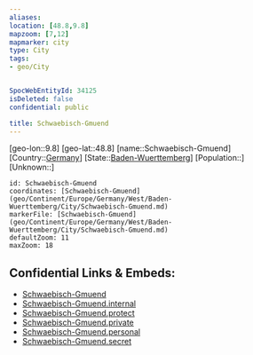 ```yaml
---
aliases: 
location: [48.8,9.8]
mapzoom: [7,12] 
mapmarker: city 
type: City
tags:
- geo/City


SpocWebEntityId: 34125
isDeleted: false
confidential: public

title: Schwaebisch-Gmuend
---
```

[geo-lon::9.8]
[geo-lat::48.8]
[name::Schwaebisch-Gmuend]
[Country::[Germany](geo/Continent/Europe/Germany.md)]
[State::[Baden-Wuerttemberg](geo/Continent/Europe/Germany/West/Baden-Wuerttemberg.md)]
[Population::]
[Unknown::]


```leaflet
id: Schwaebisch-Gmuend
coordinates: [Schwaebisch-Gmuend](geo/Continent/Europe/Germany/West/Baden-Wuerttemberg/City/Schwaebisch-Gmuend.md)
markerFile: [Schwaebisch-Gmuend](geo/Continent/Europe/Germany/West/Baden-Wuerttemberg/City/Schwaebisch-Gmuend.md)
defaultZoom: 11 
maxZoom: 18
```


## Confidential Links & Embeds: 
- [Schwaebisch-Gmuend](../../../../../../../../_public/geo/Continent/Europe/Germany/West/Baden-Wuerttemberg/City/Schwaebisch-Gmuend.md) 
- [Schwaebisch-Gmuend.internal](../../../../../../../../_internal/geo/Continent/Europe/Germany/West/Baden-Wuerttemberg/City/Schwaebisch-Gmuend.internal.md) 
- [Schwaebisch-Gmuend.protect](../../../../../../../../_protect/geo/Continent/Europe/Germany/West/Baden-Wuerttemberg/City/Schwaebisch-Gmuend.protect.md) 
- [Schwaebisch-Gmuend.private](../../../../../../../../_private/geo/Continent/Europe/Germany/West/Baden-Wuerttemberg/City/Schwaebisch-Gmuend.private.md) 
- [Schwaebisch-Gmuend.personal](../../../../../../../../_personal/geo/Continent/Europe/Germany/West/Baden-Wuerttemberg/City/Schwaebisch-Gmuend.personal.md) 
- [Schwaebisch-Gmuend.secret](../../../../../../../../_secret/geo/Continent/Europe/Germany/West/Baden-Wuerttemberg/City/Schwaebisch-Gmuend.secret.md) 

